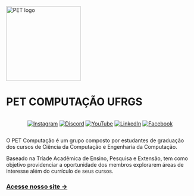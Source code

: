 <img src="https://www.inf.ufrgs.br/site/wp-content/uploads/2021/03/LogoPET_oficial.png" alt="PET logo" width="200"/>
<h1>PET COMPUTAÇÃO UFRGS</h1>

<div style="display: flex; justify-content: space-evenly; align-items: center;">

[![Instagram](https://img.shields.io/badge/Instagram-%23E4405F.svg?style=for-the-badge&logo=Instagram&logoColor=white)](https://www.instagram.com/petcompufrgs/)
[![Discord](https://img.shields.io/badge/Discord-%235865F2.svg?style=for-the-badge&logo=discord&logoColor=white)](??)
[![YouTube](https://img.shields.io/badge/YouTube-%23FF0000.svg?style=for-the-badge&logo=YouTube&logoColor=white)](https://www.youtube.com/channel/UCtAtfIs2EnANkerAjMas_8A)
[![LinkedIn](https://img.shields.io/badge/linkedin-%230077B5.svg?style=for-the-badge&logo=linkedin&logoColor=white)](https://www.linkedin.com/company/petcompufrgs)
[![Facebook](https://img.shields.io/badge/Facebook-%231877F2.svg?style=for-the-badge&logo=Facebook&logoColor=white)](https://www.facebook.com/PETCompUFRGS)

</div>

O PET Computação é um grupo composto por estudantes de graduação dos cursos de Ciência da Computação e Engenharia da Computação.

Baseado na Tríade Acadêmica de Ensino, Pesquisa e Extensão, tem como objetivo providenciar a oportunidade dos membros explorarem áreas de interesse além do currículo de seus cursos.

### <a href="https://www.inf.ufrgs.br/site/pet/" target="_blank">Acesse nosso site →</a>
